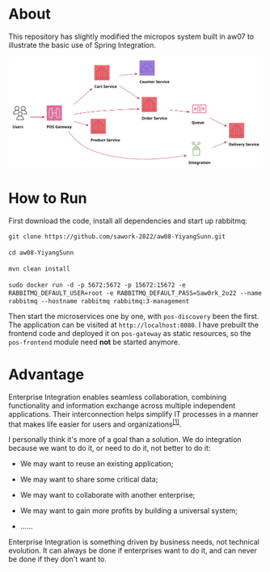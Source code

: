 # About

This repository has slightly modified the micropos system built in aw07 to illustrate the basic use of Spring Integration. 

![](Micropos.svg)

# How to Run

First download the code, install all dependencies and start up rabbitmq:

```shell
git clone https://github.com/sawork-2022/aw08-YiyangSunn.git

cd aw08-YiyangSunn

mvn clean install

sudo docker run -d -p 5672:5672 -p 15672:15672 -e RABBITMQ_DEFAULT_USER=root -e RABBITMQ_DEFAULT_PASS=Saw0rk_2o22 --name rabbitmq --hostname rabbitmq rabbitmq:3-management
```

Then start the microservices one by one, with `pos-discovery` been the first. The application can be visited at `http://localhost:8080`. I have prebuilt the frontend code and deployed it on `pos-gateway` as static resources, so the `pos-frontend` module need **not** be started anymore.

# Advantage

Enterprise Integration enables seamless collaboration, combining functionality and information exchange across multiple independent applications. Their interconnection helps simplify IT processes in a manner that makes life easier for users and organizations<sup><a href="https://www.ibm.com/cloud/blog/enterprise-integration">[1]</a></sup>.

I personally think it's more of a goal than a solution. We do integration because we want to do it, or need to do it, not better to do it: 

* We may want to reuse an existing application;

* We may want to share some critical data;

* We may want to collaborate with another enterprise;

* We may want to gain more profits by building a universal system;

* ......

Enterprise Integration is something driven by business needs, not technical evolution. It can always be done if enterprises want to do it, and can never be done if they don't want to. 
